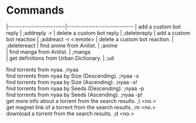 # Commands
|------------------------|----------------------------
| add a custom bot reply | ;addreply <Keywords> -r <ReplyMessage>
| delete a custom bot reply | ;deletereply <Keywords>
| add a custom bot reaction | ;addreact <Keywords> -r <:emote>
| delete a custom bot reaction. | ;deletereact <Keywords> 
| find anime from Anilist. | ;anime <SearchQuery>      
| find manga from Anilist. | ;manga <SearchQuery>     
| get definitions from Urban Dictionary. | ;ud <SearchQuery>         
  
  
find torrents from nyaa.
;nyaa <SearchQuery>       
find torrents from nyaa by Size (Descending).
;nyaa <SearchQuery> -s    
find torrents from nyaa by Size (Ascending).
;nyaa <SearchQuery> -s!   
find torrents from nyaa by Seeds (Descending). 
;nyaa <SearchQuery> -p    
find torrents from nyaa by Seeds (Ascending).
;nyaa <SearchQuery> -p!   
get more info about a torrent from the search results.
;i <no.>  
get magnet link of a torrent from the search results.
;m <no.>  
download a torrent from the search results.
;d <no.>  
